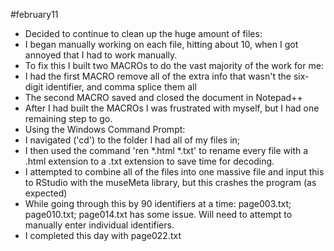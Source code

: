 #february11
- Decided to continue to clean up the huge amount of files:
- I began manually working on each file, hitting about 10, when I got annoyed that I had to work manually.
 - To fix this I built two MACROs to do the vast majority of the work for me:
  - I had the first MACRO remove all of the extra info that wasn't the six-digit identifier, and comma splice them all
  - The second MACRO saved and closed the document in Notepad++
 - After I had built the MACROs I was frustrated with myself, but I had one remaining step to go.
 - Using the Windows Command Prompt:
  - I navigated ('cd') to the folder I had all of my files in;
  - I then used the command 'ren *.html *.txt' to rename every file with a .html extension to a .txt extension to save time for decoding.
- I attempted to combine all of the files into one massive file and input this to RStudio with the museMeta library, but this crashes the program (as expected)
- While going through this by 90 identifiers at a time: page003.txt; page010.txt; page014.txt has some issue. Will need to attempt to manually enter individual identifiers.
- I completed this day with page022.txt